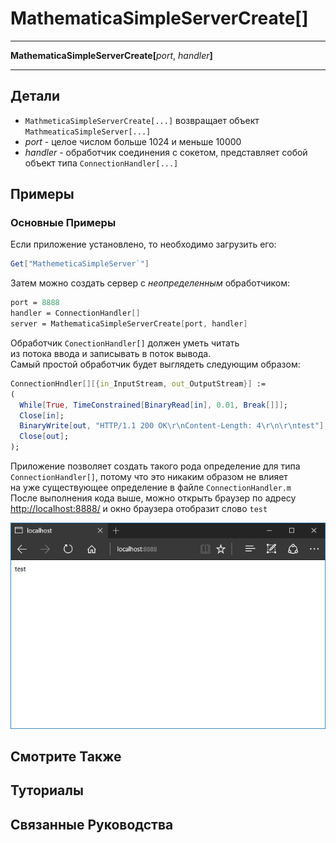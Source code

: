 # MathematicaSimpleServerCreate[]

---

**MathematicaSimpleServerCreate[**_port_, _handler_**]**

---

## Детали

- `MathmeticaSimpleServerCreate[...]` возвращает объект `MathmeaticaSimpleServer[...]`
- _port_ - целое числом больше 1024 и меньше 10000
- _handler_ - обработчик соединения с сокетом, представляет собой объект типа `ConnectionHandler[...]`

## Примеры

### Основные Примеры

Если приложение установлено, то необходимо загрузить его: 

```mathematica
Get["MathemeticaSimpleServer`"]
```

Затем можно создать сервер с _неопределенным_ обработчиком: 

```mathematica
port = 8888
handler = ConnectionHandler[]
server = MathematicaSimpleServerCreate[port, handler]
```

Обработчик `ConectionHandler[]` должен уметь читать  
из потока ввода и записывать в поток вывода.  
Самый простой обработчик будет выглядеть следующим образом: 

```mathematica
ConnectionHndler[][{in_InputStream, out_OutputStream}] := 
(
  While[True, TimeConstrained[BinaryRead[in], 0.01, Break[]]];
  Close[in]; 
  BinaryWrite[out, "HTTP/1.1 200 OK\r\nContent-Length: 4\r\n\r\ntest"];
  Close[out];
); 
```

Приложение позволяет создать такого рода определение для типа  
`ConnectionHandler[]`, потому что это никаким образом не влияет  
на уже существующее определение в файле `ConnectionHandler.m`  
После выполнения кода выше, можно открыть браузер по адресу  
[http://localhost:8888/](http://localhost:8888/) и окно браузера отобразит слово `test`  

![](./Images/test.png)

## Смотрите Также

## Туториалы

## Связанные Руководства
